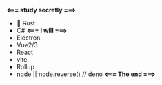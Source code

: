 **<=== study secretly ===>**
 - 🦀 Rust
 -    C# 
**<=== I will ===>**
- Electron
- Vue2/3
- React
- vite
- Rollup
- node || node.reverse() // deno
**<=== The end ===>**
